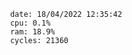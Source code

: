 

                date: 18/04/2022 12:35:42
                cpu: 0.1%
                ram: 18.9%
                cycles: 21360

                         